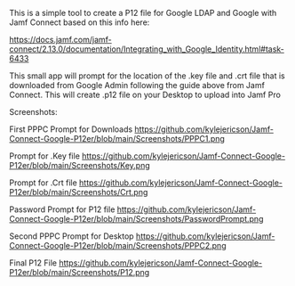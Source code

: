 This is a simple tool to create a P12 file for Google LDAP and Google with Jamf Connect based on this info here:

https://docs.jamf.com/jamf-connect/2.13.0/documentation/Integrating_with_Google_Identity.html#task-6433

This small app will prompt for the location of the .key file and .crt file that is downloaded from Google Admin following the guide above from Jamf Connect.
This will create .p12 file on your Desktop to upload into Jamf Pro

Screenshots:

First PPPC Prompt for Downloads
https://github.com/kylejericson/Jamf-Connect-Google-P12er/blob/main/Screenshots/PPPC1.png

Prompt for .Key file
https://github.com/kylejericson/Jamf-Connect-Google-P12er/blob/main/Screenshots/Key.png

Prompt for .Crt file
https://github.com/kylejericson/Jamf-Connect-Google-P12er/blob/main/Screenshots/Crt.png

Password Prompt for P12 file
https://github.com/kylejericson/Jamf-Connect-Google-P12er/blob/main/Screenshots/PasswordPrompt.png

Second PPPC Prompt for Desktop
https://github.com/kylejericson/Jamf-Connect-Google-P12er/blob/main/Screenshots/PPPC2.png

Final P12 File
https://github.com/kylejericson/Jamf-Connect-Google-P12er/blob/main/Screenshots/P12.png